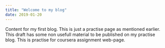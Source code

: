 ```yaml
---
title: "Welcome to my blog"
date: 2019-01-20
---
```

Content for my first blog. 
This is just a practise page as mentioned earlier.
This draft has some non usefull material to be published on my practise blog.
This is practise for coursera assignment web-page. 
